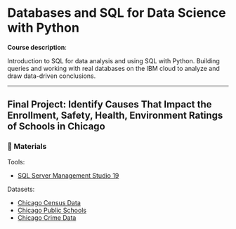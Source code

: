 # Databases and SQL for Data Science with Python

**Course description**:

Introduction to SQL for data analysis and using SQL with Python. Building queries and working with real databases on the IBM cloud to analyze and draw data-driven conclusions.

---

## Final Project: Identify Causes That Impact the Enrollment, Safety, Health, Environment Ratings of Schools in Chicago

### 🧰 Materials

Tools:

* [SQL Server Management Studio 19](https://learn.microsoft.com/en-us/sql/ssms/download-sql-server-management-studio-ssms?view=sql-server-ver16)

Datasets:
* [Chicago Census Data](https://cf-courses-data.s3.us.cloud-object-storage.appdomain.cloud/IBMDeveloperSkillsNetwork-DB0201EN-SkillsNetwork/labs/FinalModule_Coursera_V5/data/ChicagoCensusData.csv?utm_medium=Exinfluencer&utm_source=Exinfluencer&utm_content=000026UJ&utm_term=10006555&utm_id=NA-SkillsNetwork-Channel-SkillsNetworkCoursesIBMDeveloperSkillsNetworkDB0201ENSkillsNetwork20127838-2021-01-01)
* [Chicago Public Schools](https://cf-courses-data.s3.us.cloud-object-storage.appdomain.cloud/IBMDeveloperSkillsNetwork-DB0201EN-SkillsNetwork/labs/FinalModule_Coursera_V5/data/ChicagoPublicSchools.csv?utm_medium=Exinfluencer&utm_source=Exinfluencer&utm_content=000026UJ&utm_term=10006555&utm_id=NA-SkillsNetwork-Channel-SkillsNetworkCoursesIBMDeveloperSkillsNetworkDB0201ENSkillsNetwork20127838-2021-01-01)
* [Chicago Crime Data](https://cf-courses-data.s3.us.cloud-object-storage.appdomain.cloud/IBMDeveloperSkillsNetwork-DB0201EN-SkillsNetwork/labs/FinalModule_Coursera_V5/data/ChicagoCrimeData.csv?utm_medium=Exinfluencer&utm_source=Exinfluencer&utm_content=000026UJ&utm_term=10006555&utm_id=NA-SkillsNetwork-Channel-SkillsNetworkCoursesIBMDeveloperSkillsNetworkDB0201ENSkillsNetwork20127838-2021-01-01)
